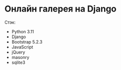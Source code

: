 # Онлайн галерея на Django

Стэк:
- Python 3.11
- Django
- Bootstrap 5.2.3
- JavaScript
- jQuery
- masonry
- sqlite3

